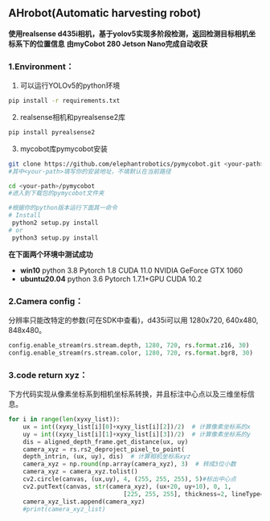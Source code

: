 ## AHrobot(Automatic harvesting robot)
**使用realsense d435i相机，基于yolov5实现多阶段检测，返回检测目标相机坐标系下的位置信息**
**由myCobot 280 Jetson Nano完成自动收获**


### 1.Environment：

1. 可以运行YOLOv5的python环境

```bash
pip install -r requirements.txt
```

2. realsense相机和pyrealsense2库

```bash
pip install pyrealsense2
```

3. mycobot库pymycobot安装
```bash
git clone https://github.com/elephantrobotics/pymycobot.git <your-path>   
#其中<your-path>填写你的安装地址，不填默认在当前路径

cd <your-path>/pymycobot    
#进入到下载包的pymycobot文件夹

#根据你的python版本运行下面其一命令    
# Install
 python2 setup.py install    
# or
 python3 setup.py install
```

**在下面两个环境中测试成功**
- **win10** python 3.8 Pytorch 1.8 CUDA 11.0  NVIDIA GeForce GTX 1060
- **ubuntu20.04**  python 3.6 Pytorch 1.7.1+GPU CUDA 10.2 


### 2.Camera config：

分辨率只能改特定的参数(可在SDK中查看)，d435i可以用 1280x720, 640x480, 848x480。

```python
config.enable_stream(rs.stream.depth, 1280, 720, rs.format.z16, 30)
config.enable_stream(rs.stream.color, 1280, 720, rs.format.bgr8, 30)
```

### 3.code return xyz：
下方代码实现从像素坐标系到相机坐标系转换，并且标注中心点以及三维坐标信息。
```python
for i in range(len(xyxy_list)):
    ux = int((xyxy_list[i][0]+xyxy_list[i][2])/2)  # 计算像素坐标系的x
    uy = int((xyxy_list[i][1]+xyxy_list[i][3])/2)  # 计算像素坐标系的y
    dis = aligned_depth_frame.get_distance(ux, uy)  
    camera_xyz = rs.rs2_deproject_pixel_to_point(
    depth_intrin, (ux, uy), dis)  # 计算相机坐标系xyz
    camera_xyz = np.round(np.array(camera_xyz), 3)  # 转成3位小数
    camera_xyz = camera_xyz.tolist()
    cv2.circle(canvas, (ux,uy), 4, (255, 255, 255), 5)#标出中心点
    cv2.putText(canvas, str(camera_xyz), (ux+20, uy+10), 0, 1,
                                [225, 255, 255], thickness=2, lineType=cv2.LINE_AA)#标出坐标
    camera_xyz_list.append(camera_xyz)
    #print(camera_xyz_list)
```